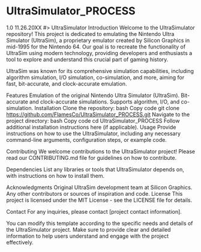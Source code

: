 # UltraSimulator_PROCESS
1.0 11.26.20XX #>
UltraSimulator
Introduction
Welcome to the UltraSimulator repository! This project is dedicated to emulating the Nintendo Ultra Simulator (UltraSim), a proprietary emulator created by Silicon Graphics in mid-1995 for the Nintendo 64. Our goal is to recreate the functionality of UltraSim using modern technology, providing developers and enthusiasts a tool to explore and understand this crucial part of gaming history.

UltraSim was known for its comprehensive simulation capabilities, including algorithm simulation, I/O simulation, co-simulation, and more, aiming for fast, bit-accurate, and clock-accurate emulation.

Features
Emulation of the original Nintendo Ultra Simulator (UltraSim).
Bit-accurate and clock-accurate simulations.
Supports algorithm, I/O, and co-simulation.
Installation
Clone the repository:
bash
Copy code
git clone https://github.com/FlamesCo/UltraSimulator_PROCESS.git
Navigate to the project directory:
bash
Copy code
cd UltraSimulator_PROCESS
Follow additional installation instructions here (if applicable).
Usage
Provide instructions on how to use the UltraSimulator, including any necessary command-line arguments, configuration steps, or example code.

Contributing
We welcome contributions to the UltraSimulator project! Please read our CONTRIBUTING.md file for guidelines on how to contribute.

Dependencies
List any libraries or tools that UltraSimulator depends on, with instructions on how to install them.

Acknowledgments
Original UltraSim development team at Silicon Graphics.
Any other contributors or sources of inspiration and code.
License
This project is licensed under the MIT License - see the LICENSE file for details.

Contact
For any inquiries, please contact [project contact information].

You can modify this template according to the specific needs and details of the UltraSimulator project. Make sure to provide clear and detailed information to help users understand and engage with the project effectively.

